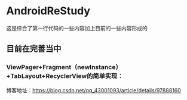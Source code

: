 # AndroidReStudy
这是综合了第一行代码的一些内容加上目前的一些内容形成的

## 目前在完善当中
###  ViewPager+Fragment（newInstance）+TabLayout+RecyclerView的简单实现：
博客地址：https://blog.csdn.net/qq_43001093/article/details/97888160
